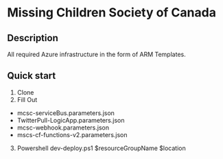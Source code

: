 # Missing Children Society of Canada

## Description
All required Azure infrastructure in the form of ARM Templates.

## Quick start
1) Clone
2) Fill Out
- mcsc-serviceBus.parameters.json
- TwitterPull-LogicApp.parameters.json
- mcsc-webhook.parameters.json
- mscs-cf-functions-v2.parameters.json
3) Powershell dev-deploy.ps1 $resourceGroupName $location
